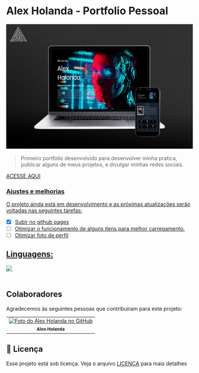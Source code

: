 # Alex Holanda - Portfolio Pessoal

<img src=".github/Portfolio Mockup.jpg" alt="Alex Holanda - Portfolio Pessoal">

> Primeiro portfolio desenvolvido para desenvolver minha pratica, publicar alguns de meus projetos, e divulgar minhas redes sociais.
<p><a href="https://alexhollsp.github.io/portfolio_Alex/">ACESSE AQUI</p>

### Ajustes e melhorias

O projeto ainda está em desenvolvimento e as próximas atualizações serão voltadas nas seguintes tarefas:

- [x] Subir no github pages
- [ ] Otimizar o funcionamento de alguns itens para melhor carregamento.
- [ ] Otimizar foto de perfil

## Linguagens:
  <a href="https://skillicons.dev">
    <img src="https://skillicons.dev/icons?i=html,css,figma,js" />
  </a>  <div style="display: inline block"><br/>

## Colaboradores

Agradecemos às seguintes pessoas que contribuíram para este projeto:

<table>
  <tr>
    <td align="center">
      <a href="#">
        <img src="https://avatars.githubusercontent.com/u/101654122?v=4" width="100px;" alt="Foto do Alex Holanda no GitHub"/><br>
        <sub>
          <b>Alex Holanda</b>
        </sub>
      </a>
    </td>
  </tr>
</table>


## 📝 Licença

Esse projeto está sob licença. Veja o arquivo [LICENÇA](LICENSE.md) para mais detalhes

